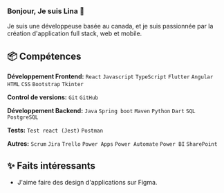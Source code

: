 ### Bonjour, Je suis Lina 👋 

Je suis une développeuse basée au canada, et je suis passionnée par la création d'application full stack, web et mobile.

## 📦 Compétences

**Développement Frontend:** `React` `Javascript` `TypeScript` `Flutter` `Angular` `HTML` `CSS` `Bootstrap` `Tkinter`
 
**Control de versions:** `Git` `GitHub`

**Développement Backend:** `Java` `Spring boot` `Maven` `Python` `Dart` `SQL` `PostgreSQL`

**Tests:** `Test react (Jest)` `Postman`

**Autres:** `Scrum` `Jira` `Trello` `Power Apps` `Power Automate` `Power BI` `SharePoint`

## ✨ Faits intéressants

- J'aime faire des design d'applications sur Figma.
